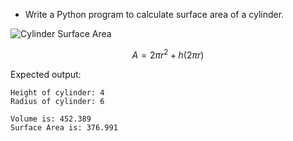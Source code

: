 * Write a Python program to calculate surface area of a cylinder. 

![Cylinder Surface Area](../../images/cylinderSurfaceArea.png)

$$ A = 2 \pi r^2 + h(2\pi r) $$

Expected output:

```
Height of cylinder: 4
Radius of cylinder: 6

Volume is: 452.389
Surface Area is: 376.991
```